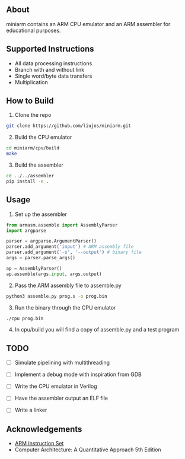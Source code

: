 ## About

miniarm contains an ARM CPU emulator and an ARM assembler for educational purposes.

## Supported Instructions
- All data processing instructions
- Branch with and without link
- Single word/byte data transfers
- Multiplication 

## How to Build

1. Clone the repo
```sh
git clone https://github.com/liujos/miniarm.git
```
2. Build the CPU emulator
```sh
cd miniarm/cpu/build
make
```

3. Build the assembler
```sh
cd ../../assembler
pip install -e .
```

## Usage

1. Set up the assembler 

```python
from armasm.assemble import AssemblyParser
import argparse

parser = argparse.ArgumentParser()
parser.add_argument('input') # ARM assembly file
parser.add_argument('-o', '--output') # binary file
args = parser.parse_args()

ap = AssemblyParser()
ap.assemble(args.input, args.output)
```

2. Pass the ARM assembly file to assemble.py

```sh
python3 assemble.py prog.s -o prog.bin
```

3. Run the binary through the CPU emulator

```sh
./cpu prog.bin
```

4. In cpu/build you will find a copy of assemble.py and a test program

## TODO

- [ ] Simulate pipelining with multithreading
- [ ] Implement a debug mode with inspiration from GDB
- [ ] Write the CPU emulator in Verilog
- [ ] Have the assembler output an ELF file
- [ ] Write a linker 
   

## Acknowledgements

- [ARM Instruction Set](https://iitd-plos.github.io/col718/ref/arm-instructionset.pdf)
- Computer Architecture: A Quantitative Approach 5th Edition

